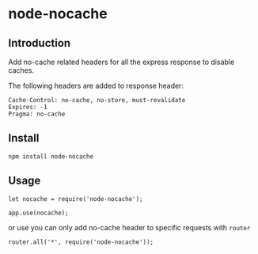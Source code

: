 node-nocache
============


## Introduction

Add no-cache related headers for all the express response to disable caches.

The following headers are added to response header:

    Cache-Control: no-cache, no-store, must-revalidate
    Expires: -1
    Pragma: no-cache


## Install

    npm install node-nocache


## Usage

    let nocache = require('node-nocache');

    app.use(nocache);

or use you can only add no-cache header to specific requests with `router`

    router.all('*', require('node-nocache'));


